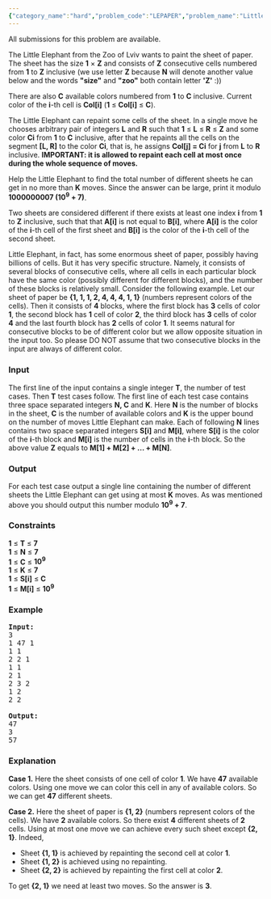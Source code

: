 ```yaml
---
{"category_name":"hard","problem_code":"LEPAPER","problem_name":"Little Elephant and Sheet","languages_supported":{"0":"ADA","1":"ASM","2":"BASH","3":"BF","4":"C","5":"C99 strict","6":"CAML","7":"CLOJ","8":"CLPS","9":"CPP 4.3.2","10":"CPP 4.9.2","11":"CPP14","12":"CS2","13":"D","14":"ERL","15":"FORT","16":"FS","17":"GO","18":"HASK","19":"ICK","20":"ICON","21":"JAVA","22":"JS","23":"LISP clisp","24":"LISP sbcl","25":"LUA","26":"NEM","27":"NICE","28":"NODEJS","29":"PAS fpc","30":"PAS gpc","31":"PERL","32":"PERL6","33":"PHP","34":"PIKE","35":"PRLG","36":"PYTH","37":"PYTH 3.4","38":"RUBY","39":"SCALA","40":"SCM guile","41":"SCM qobi","42":"ST","43":"TCL","44":"TEXT","45":"WSPC"},"max_timelimit":7,"source_sizelimit":50000,"problem_author":"witua","problem_tester":null,"date_added":"23-07-2012","tags":{"0":"cook28","1":"dynamic","2":"hard","3":"matrix","4":"witua"},"time":{"view_start_date":1353263009,"submit_start_date":1353263009,"visible_start_date":1353263400,"end_date":1735669800},"layout":"problem"}
---
```

<span class="solution-visible-txt">All submissions for this problem are available.</span><p>
The Little Elephant from the Zoo of Lviv wants to paint the sheet of paper. The sheet has the size <b>1</b> &times; <b>Z</b> and consists of <b>Z</b> consecutive cells numbered from <b>1</b> to <b>Z</b> inclusive (we use letter <b>Z</b> because <b>N</b> will denote another value below and the words <b>"size"</b> and <b>"zoo"</b> both contain letter <b>'Z'</b> :))
</p>

<p>
There are also <b>C</b> available colors numbered from <b>1</b> to <b>C</b> inclusive. Current color of the <b>i</b>-th cell is <b>Col[i]</b> (<b>1</b> &le; <b>Col[i]</b> &le; <b>C</b>).
</p>

<p>
The Little Elephant can repaint some cells of the sheet. In a single move he chooses arbitrary pair of integers <b>L</b> and <b>R</b> such that <b>1</b> &le; <b>L</b> &le; <b>R</b> &le; <b>Z</b> and some color <b>Ci</b> from <b>1</b> to <b>C</b> inclusive, after that he repaints all the cells on the segment <b>[L, R]</b> to the color <b>Ci</b>, that is, he assigns <b>Col[j] = Ci</b> for <b>j</b> from <b>L</b> to <b>R</b> inclusive. <b>IMPORTANT: it is allowed to repaint each cell at most once during the whole sequence of moves.</b>
</p>

<p>
Help the Little Elephant to find the total number of different sheets he can get in no more than <b>K</b> moves. Since the answer can be large, print it modulo <b>1000000007 (10<sup>9</sup> + 7)</b>.
</p>

<p>
Two sheets are considered different if there exists at least one index <b>i</b> from <b>1</b> to <b>Z</b> inclusive, such that that <b>A[i]</b> is not equal to <b>B[i]</b>, where <b>A[i]</b> is the color of the <b>i</b>-th cell of the first sheet and <b>B[i]</b> is the color of the <b>i</b>-th cell of the second sheet.
</p>

<p>
Little Elephant, in fact, has some enormous sheet of paper, possibly having billions of cells. But it has very specific structure. Namely, it consists of several blocks of consecutive cells, where all cells in each particular block have the same color (possibly different for different blocks), and the number of these blocks is relatively small. Consider the following example. Let our sheet of paper be <b>{1, 1, 1, 2, 4, 4, 4, 1, 1}</b> (numbers represent colors of the cells). Then it consists of <b>4</b> blocks, where the first block has <b>3</b> cells of color <b>1</b>, the second block has <b>1</b> cell of color <b>2</b>, the third block has <b>3</b> cells of color <b>4</b> and the last fourth block has <b>2</b> cells of color <b>1</b>. It seems natural for consecutive blocks to be of different color but we allow opposite situation in the input too. So please DO NOT assume that two consecutive blocks in the input are always of different color.
</p>

<h3>Input</h3>

<p>
The first line of the input contains a single integer <b>T</b>, the number of test cases. Then <b>T</b> test cases follow. The first line of each test case contains three space separated integers <b>N, C</b> and <b>K</b>. Here <b>N</b> is the number of blocks in the sheet, <b>C</b> is the number of available colors and <b>K</b> is the upper bound on the number of moves Little Elephant can make. Each of following <b>N</b> lines contains two space separated integers <b>S[i]</b> and <b>M[i]</b>, where <b>S[i]</b> is the color of the <b>i</b>-th block and <b>M[i]</b> is the number of cells in the <b>i</b>-th block. So the above value <b>Z</b> equals to <b>M[1] + M[2] + ... + M[N]</b>.
</p>

<h3>Output</h3>
<p>
For each test case output a single line containing the number of different sheets the Little Elephant can get using at most <b>K</b> moves. As was mentioned above you should output this number modulo <b>10<sup>9</sup> + 7</b>.
</p>

<h3>Constraints</h3>
<p>
<b>1</b> &le; <b>T</b> &le; <b>7</b> <br />
<b>1</b> &le; <b>N</b> &le; <b>7</b> <br />
<b>1</b> &le; <b>C</b> &le; <b>10<sup>9</sup></b> <br />
<b>1</b> &le; <b>K</b> &le; <b>7</b> <br />
<b>1</b> &le; <b>S[i]</b> &le; <b>C</b> <br />
<b>1</b> &le; <b>M[i]</b> &le; <b>10<sup>9</sup></b>
</p>

<h3>Example</h3>

<pre>
<b>Input:</b>
3
1 47 1
1 1
2 2 1
1 1
2 1
2 3 2
1 2
2 2

<b>Output:</b>
47
3
57
</pre>

<h3>Explanation</h3>

<p>
<b>Case 1.</b> Here the sheet consists of one cell of color <b>1</b>. We have <b>47</b> available colors. Using one move we can color this cell in any of available colors. So we can get <b>47</b> different sheets.
</p>

<p>
<b>Case 2.</b> Here the sheet of paper is <b>{1, 2}</b> (numbers represent colors of the cells). We have <b>2</b> available colors. So there exist <b>4</b> different sheets of <b>2</b> cells. Using at most one move we can achieve every such sheet except <b>{2, 1}</b>. Indeed,
</p>

<p>
<ul>
<li>Sheet <b>{1, 1}</b> is achieved by repainting the second cell at color <b>1</b>.</li>
<li>Sheet <b>{1, 2}</b> is achieved using no repainting.</li>
<li>Sheet <b>{2, 2}</b> is achieved by repainting the first cell at color <b>2</b>.</li>
</ul>
</p>

<p>
To get <b>{2, 1}</b> we need at least two moves. So the answer is <b>3</b>.
</p>